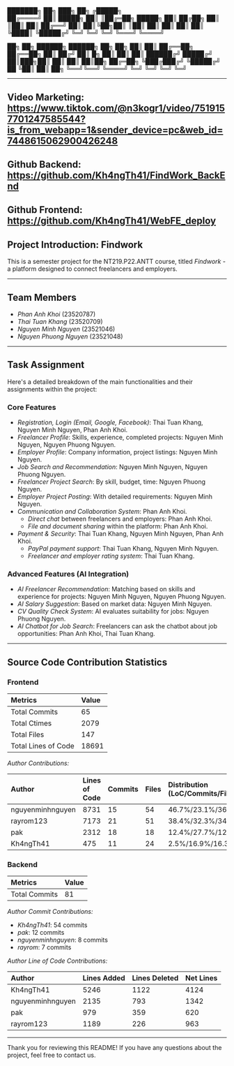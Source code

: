 # 
 ███████╗ ██╗  ███╗   ██╗   ╔█████╗       
 ██╔════╝ ██║  █████╗ ██║  ║██╔═██╗ 
 █████╗    ██║  ██╔██╗ ██║  ║██║  ██║ 
 ██╔══╝    ██║  ██║╚██╗██║  ║██║  ██║ 
 ██║        ██║  ██║ ╚████║  ╚█████╔╝ 
 ╚═╝        ╚═╝  ╚═╝  ╚═══╝   ╚════╝  

██╗    ██╗   ██████╗  ██████╗   ██╗  ██╗
██║    ██║  ██╔══██╗  ██╔══██╗  ██║ ██╔╝
██║ █╗ ██║ ██║   ██║  ██████╔╝  █████╔╝ 
██║███╗██║ ██║  ██║  ██║██╗     ██╔═██╗ 
╚███╔███╔╝ ╚█████╔╝ ██  ╚██║   ██║  ██╗
 ╚══╝╚══╝   ╚════╝   ╚═╝  ╚═╝   ╚═╝  ╚═╝

---
## Video Marketing: https://www.tiktok.com/@n3kogr1/video/7519157701247585544?is_from_webapp=1&sender_device=pc&web_id=7448615062900426248
## Github Backend: https://github.com/Kh4ngTh41/FindWork_BackEnd
## Github Frontend: https://github.com/Kh4ngTh41/WebFE_deploy
## Project Introduction: Findwork

This is a semester project for the NT219.P22.ANTT course, titled *Findwork* - a platform designed to connect freelancers and employers.

---

## Team Members

* *Phan Anh Khoi* (23520787)
* *Thai Tuan Khang* (23520709)
* *Nguyen Minh Nguyen* (23521046)
* *Nguyen Phuong Nguyen* (23521048)

---

## Task Assignment

Here's a detailed breakdown of the main functionalities and their assignments within the project:

### Core Features

* *Registration, Login (Email, Google, Facebook)*: Thai Tuan Khang, Nguyen Minh Nguyen, Phan Anh Khoi.
* *Freelancer Profile*: Skills, experience, completed projects: Nguyen Minh Nguyen, Nguyen Phuong Nguyen.
* *Employer Profile*: Company information, project listings: Nguyen Minh Nguyen.
* *Job Search and Recommendation*: Nguyen Minh Nguyen, Nguyen Phuong Nguyen.
* *Freelancer Project Search*: By skill, budget, time: Nguyen Phuong Nguyen.
* *Employer Project Posting*: With detailed requirements: Nguyen Minh Nguyen.
* *Communication and Collaboration System*: Phan Anh Khoi.
    * *Direct chat* between freelancers and employers: Phan Anh Khoi.
    * *File and document sharing* within the platform: Phan Anh Khoi.
* *Payment & Security*: Thai Tuan Khang, Nguyen Minh Nguyen, Phan Anh Khoi.
    * *PayPal payment support*: Thai Tuan Khang, Nguyen Minh Nguyen.
    * *Freelancer and employer rating system*: Thai Tuan Khang.

### Advanced Features (AI Integration)

* *AI Freelancer Recommendation*: Matching based on skills and experience for projects: Nguyen Minh Nguyen, Nguyen Phuong Nguyen.
* *AI Salary Suggestion*: Based on market data: Nguyen Minh Nguyen.
* *CV Quality Check System*: AI evaluates suitability for jobs: Nguyen Phuong Nguyen.
* *AI Chatbot for Job Search*: Freelancers can ask the chatbot about job opportunities: Phan Anh Khoi, Thai Tuan Khang.

---

## Source Code Contribution Statistics

### Frontend

| Metrics             | Value   |
| :------------------ | :------ |
| Total Commits       | 65      |
| Total Ctimes        | 2079    |
| Total Files         | 147     |
| Total Lines of Code | 18691   |

*Author Contributions:*

| Author           | Lines of Code | Commits | Files | Distribution (LoC/Commits/Files) |
| :--------------- | :------------ | :------ | :---- | :------------------------------- |
| nguyenminhnguyen | 8731          | 15      | 54    | 46.7%/23.1%/36.7%                |
| rayrom123        | 7173          | 21      | 51    | 38.4%/32.3%/34.7%                |
| pak              | 2312          | 18      | 18    | 12.4%/27.7%/12.2%                |
| Kh4ngTh41        | 475           | 11      | 24    | 2.5%/16.9%/16.3%                 |

### Backend

| Metrics       | Value |
| :------------ | :---- |
| Total Commits | 81    |

*Author Commit Contributions:*

* *Kh4ngTh41*: 54 commits
* *pak*: 12 commits
* *nguyenminhnguyen*: 8 commits
* *rayrom*: 7 commits

*Author Line of Code Contributions:*

| Author           | Lines Added | Lines Deleted | Net Lines |
| :--------------- | :---------- | :------------ | :-------- |
| Kh4ngTh41        | 5246        | 1122          | 4124      |
| nguyenminhnguyen | 2135        | 793           | 1342      |
| pak              | 979         | 359           | 620       |
| rayrom123        | 1189        | 226           | 963       |

---

Thank you for reviewing this README! If you have any questions about the project, feel free to contact us.
